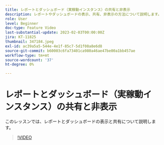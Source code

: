 ```yaml
---
title: レポートとダッシュボード（実稼動インスタンス）の共有と非表示
description: レポートやダッシュボードの表示、共有、非表示の方法について説明します。
role: User
level: Beginner
doc-type: Feature Video
last-substantial-update: 2023-02-03T00:00:00Z
jira: KT-11825
thumbnail: 347184.jpeg
exl-id: ac39a5a5-544e-4e1f-85c7-5d1f08a8e6d8
source-git-commit: b60003c6fa73401ca980a46ae47be00a1bb457ae
workflow-type: tm+mt
source-wordcount: '37'
ht-degree: 0%

---
```


# レポートとダッシュボード（実稼動インスタンス）の共有と非表示

このレッスンでは、レポートとダッシュボードの表示と共有について説明します。

>[!VIDEO](https://video.tv.adobe.com/v/347184/?quality=12&learn=on)
